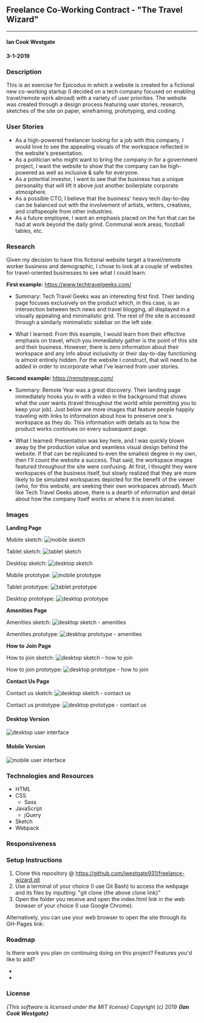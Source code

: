 ## Freelance Co-Working Contract - "The Travel Wizard"
---

#### Ian Cook Westgate
#### 3-1-2019

### Description

This is an exercise for Epicodus in which a website is created for a fictional new co-working startup (I decided on a tech company focused on enabling travel/remote work abroad) with a variety of user priorities. The website was created through a design process featuring user stories, research, sketches of the site on paper, wireframing, prototyping, and coding.

### User Stories

* As a high-powered freelancer looking for a job with this company, I would love to see the appealing visuals of the workspace reflected in the website's presentation.
* As a politician who might want to bring the company in for a government project, I want the website to show that the company can be high-powered as well as inclusive & safe for everyone.
* As a potential investor, I want to see that the business has a unique personality that will lift it above just another boilerplate corporate atmosphere.
* As a possible CTO, I believe that the business' heavy tech day-to-day can be balanced out with the involvement of artists, writers, creatives, and craftspeople from other industries.
* As a future employee, I want an emphasis placed on the fun that can be had at work beyond the daily grind. Communal work areas, foozball tables, etc.

### Research

Given my decision to have this fictional website target a travel/remote worker business and demographic, I chose to look at a couple of websites for travel-oriented businesses to see what I could learn.

**First example:** https://www.techtravelgeeks.com/

* Summary: Tech Travel Geeks was an interesting first find. Their landing page focuses exclusively on the product which, in this case, is an intersection between tech news and travel blogging, all displayed in a visually appealing and minimalistic grid. The rest of the site is accessed through a similarly minimalistic sidebar on the left side.

* What I learned: From this example, I would learn from their effective emphasis on travel, which you immediately gather is the point of this site and their business. However, there is zero information about their workspace and any info about inclusivity or their day-to-day functioning is almost entirely hidden. For the website I construct, that will need to be added in order to incorporate what I've learned from user stories.

**Second example:** https://remoteyear.com/

* Summary: Remote Year was a great discovery. Their landing page immediately hooks you in with a video in the background that shows what the user wants (travel throughout the world while permitting you to keep your job). Just below are more images that feature people happily traveling with links to information about how to preserve one's workspace as they do. This information with details as to how the product works continues on every subsequent page.

* What I learned: Presentation was key here, and I was quickly blown away by the production value and seamless visual design behind the website. If that can be replicated to even the smallest degree in my own, then I'll count the website a success. That said, the workspace images featured throughout the site were confusing. At first, I thought they were workspaces of the business itself, but slowly realized that they are more likely to be simulated workspaces depicted for the benefit of the viewer (who, for this website, are seeking their own workspaces abroad). Much like Tech Travel Geeks above, there is a dearth of information and detail about how the company itself works or where it is even located.

### Images

**Landing Page**

Mobile sketch:
 ![mobile sketch](img/landing-page-mobile.jpg)

Tablet sketch:
 ![tablet sketch](img/landing-page-tablet.jpg)

Desktop sketch:
 ![desktop sketch](img/landing-page-desktop.jpg)

Mobile prototype:
 ![mobile prototype](img/landing-page-mobile-prototype.png)

Tablet prototype:
 ![tablet prototype](img/landing-page-tablet-prototype.png)

Desktop prototype:
 ![desktop prototype](img/landing-page-desktop-prototype.png)

**Amenities Page**

Amenities sketch:
 ![desktop sketch - amenities](img/amenities-page.jpg)

Amenities prototype:
 ![desktop prototype - amenities](img/amenities-prototype.png)

**How to Join Page**

How to join sketch:
 ![desktop sketch - how to join](img/how-to-join-page.jpg)

How to join prototype:
 ![desktop prototype - how to join](img/how-to-join-prototype.png)

**Contact Us Page**

Contact us sketch:
 ![desktop sketch - contact us](img/contact-page.jpg)

Contact us prototype:
 ![desktop prototype - contact us](img/contact-prototype.png)

#### Desktop Version

![desktop user interface](img/)

#### Mobile Version

![mobile user interface](img/)


### Technologies and Resources

* HTML
* CSS
  * Sass
* JavaScript
  * jQuery
* Sketch
* Webpack

### Responsiveness



### Setup Instructions

1. Clone this repository @ https://github.com/iwestgate931/freelance-wizard.git
2. Use a terminal of your choice (I use Git Bash) to access the webpage and its files by inputting: "git clone {the above clone link}"
3. Open the folder you receive and open the index.html link in the web browser of your choice (I use Google Chrome).

Alternatively, you can use your web browser to open the site through its GH-Pages link:

### Roadmap

Is there work you plan on continuing doing on this project? Features you'd like to add?

*
*

### License

*{This software is licensed under the MIT license}*
Copyright (c) 2019 **_{Ian Cook Westgate}_**
